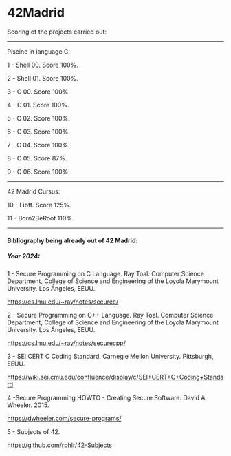 # 42Madrid

Scoring of the projects carried out:

------------------------------------------------------------------------------------

Piscine in language C:

1 - Shell 00. Score 100%.

2 - Shell 01. Score 100%.

3 - C 00. Score 100%.

4 - C 01. Score 100%.

5 - C 02. Score 100%.

6 - C 03. Score 100%.

7 - C 04. Score 100%.

8 - C 05. Score 87%.

9 - C 06. Score 100%.

------------------------------------------------------------------------------------

42 Madrid Cursus:

10 - Libft. Score 125%.

11 - Born2BeRoot 110%.

------------------------------------------------------------------------------------


#### Bibliography being already out of 42 Madrid:

##### Year 2024:


1 - Secure Programming on C Language. Ray Toal. Computer Science Department, College of Science and Engineering of the Loyola Marymount University. Los Ángeles, EEUU.


https://cs.lmu.edu/~ray/notes/securec/

2 - Secure Programming on C++ Language. Ray Toal. Computer Science Department, College of Science and Engineering of the Loyola Marymount University. Los Ángeles, EEUU.


https://cs.lmu.edu/~ray/notes/securecpp/


3 -  SEI CERT C Coding Standard. Carnegie Mellon University. Pittsburgh, EEUU.


https://wiki.sei.cmu.edu/confluence/display/c/SEI+CERT+C+Coding+Standard

4 -Secure Programming HOWTO - Creating Secure Software. David A. Wheeler. 2015.

https://dwheeler.com/secure-programs/

5 - Subjects of 42.

https://github.com/rphlr/42-Subjects
